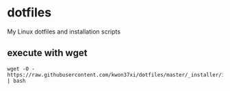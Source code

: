 # dotfiles
My Linux dotfiles and installation scripts

## execute with wget
```
wget -O - https://raw.githubusercontent.com/kwon37xi/dotfiles/master/_installer/install_start.sh | bash
```
